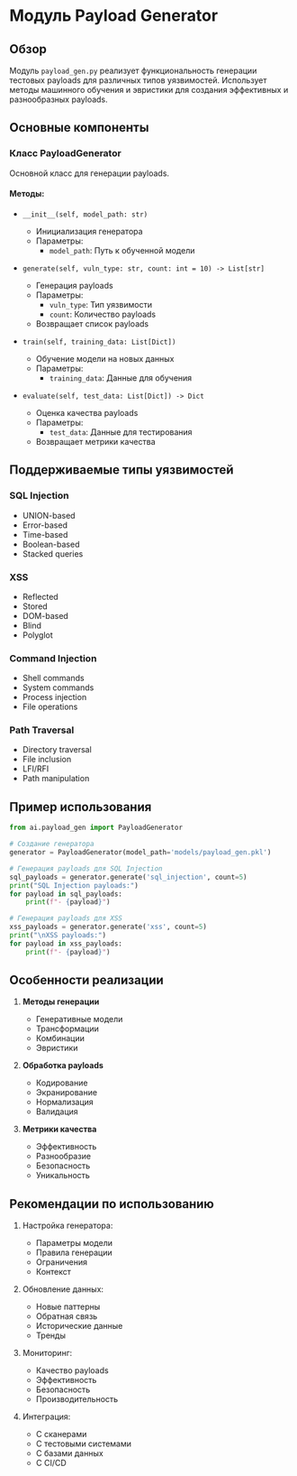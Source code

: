 # Модуль Payload Generator

## Обзор
Модуль `payload_gen.py` реализует функциональность генерации тестовых payloads для различных типов уязвимостей. Использует методы машинного обучения и эвристики для создания эффективных и разнообразных payloads.

## Основные компоненты

### Класс PayloadGenerator
Основной класс для генерации payloads.

#### Методы:
- `__init__(self, model_path: str)`
  - Инициализация генератора
  - Параметры:
    - `model_path`: Путь к обученной модели

- `generate(self, vuln_type: str, count: int = 10) -> List[str]`
  - Генерация payloads
  - Параметры:
    - `vuln_type`: Тип уязвимости
    - `count`: Количество payloads
  - Возвращает список payloads

- `train(self, training_data: List[Dict])`
  - Обучение модели на новых данных
  - Параметры:
    - `training_data`: Данные для обучения

- `evaluate(self, test_data: List[Dict]) -> Dict`
  - Оценка качества payloads
  - Параметры:
    - `test_data`: Данные для тестирования
  - Возвращает метрики качества

## Поддерживаемые типы уязвимостей

### SQL Injection
- UNION-based
- Error-based
- Time-based
- Boolean-based
- Stacked queries

### XSS
- Reflected
- Stored
- DOM-based
- Blind
- Polyglot

### Command Injection
- Shell commands
- System commands
- Process injection
- File operations

### Path Traversal
- Directory traversal
- File inclusion
- LFI/RFI
- Path manipulation

## Пример использования

```python
from ai.payload_gen import PayloadGenerator

# Создание генератора
generator = PayloadGenerator(model_path='models/payload_gen.pkl')

# Генерация payloads для SQL Injection
sql_payloads = generator.generate('sql_injection', count=5)
print("SQL Injection payloads:")
for payload in sql_payloads:
    print(f"- {payload}")

# Генерация payloads для XSS
xss_payloads = generator.generate('xss', count=5)
print("\nXSS payloads:")
for payload in xss_payloads:
    print(f"- {payload}")
```

## Особенности реализации

1. **Методы генерации**
   - Генеративные модели
   - Трансформации
   - Комбинации
   - Эвристики

2. **Обработка payloads**
   - Кодирование
   - Экранирование
   - Нормализация
   - Валидация

3. **Метрики качества**
   - Эффективность
   - Разнообразие
   - Безопасность
   - Уникальность

## Рекомендации по использованию

1. Настройка генератора:
   - Параметры модели
   - Правила генерации
   - Ограничения
   - Контекст

2. Обновление данных:
   - Новые паттерны
   - Обратная связь
   - Исторические данные
   - Тренды

3. Мониторинг:
   - Качество payloads
   - Эффективность
   - Безопасность
   - Производительность

4. Интеграция:
   - С сканерами
   - С тестовыми системами
   - С базами данных
   - С CI/CD 